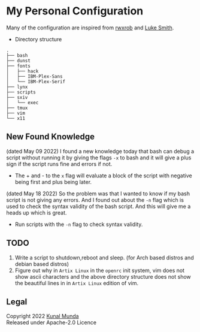 My Personal Configuration
==========================

Many of the configuration are inspired from [rwxrob](https://github.com/rwxrob) and [Luke Smith](https://github.com/Lukesmithxyz).

- Directory structure

```
.
├── bash
├── dunst
├── fonts
│   ├── hack
│   ├── IBM-Plex-Sans
│   └── IBM-Plex-Serif
├── lynx
├── scripts
├── sxiv
│   └── exec
├── tmux
├── vim
└── x11
```

New Found Knowledge
-------------------

(dated May 09 2022) I found a new knowledge today that bash can debug a script without running it by giving the flags `-x` to bash and it will give a plus sign if the script runs fine and errors if not.
- The + and - to the `x` flag will evaluate a block of the script with negative being first and plus being later.

(dated May 18 2022) So the problem was that I wanted to know if my bash script is not giving any errors. And I found out about the `-n` flag which is used to check the syntax validity of the bash script. And this will give me a heads up which is great.
- Run scripts with the `-n` flag to check syntax validity.


TODO
----

1. Write a script to shutdown,reboot and sleep. (for Arch based distros and debian based distros)
1. Figure out why in `Artix Linux` in the `openrc` init system, vim does not show ascii characters and the above directory structure does not show the beautiful lines in in `Artix Linux` edition of vim.

Legal
-----

Copyright 2022 [Kunal Munda](https://github.com/ryukamish) <br>
Released under Apache-2.0 Licence
